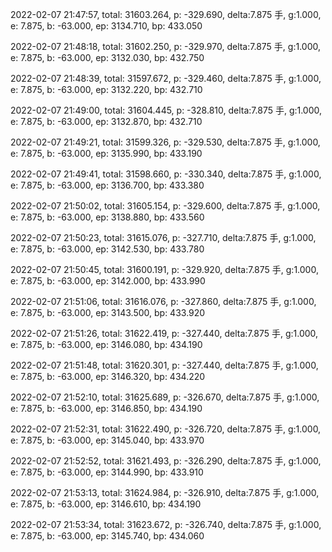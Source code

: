 2022-02-07 21:47:57, total: 31603.264, p: -329.690, delta:7.875 手, g:1.000, e: 7.875, b: -63.000, ep: 3134.710, bp: 433.050

2022-02-07 21:48:18, total: 31602.250, p: -329.970, delta:7.875 手, g:1.000, e: 7.875, b: -63.000, ep: 3132.030, bp: 432.750

2022-02-07 21:48:39, total: 31597.672, p: -329.460, delta:7.875 手, g:1.000, e: 7.875, b: -63.000, ep: 3132.220, bp: 432.710

2022-02-07 21:49:00, total: 31604.445, p: -328.810, delta:7.875 手, g:1.000, e: 7.875, b: -63.000, ep: 3132.870, bp: 432.710

2022-02-07 21:49:21, total: 31599.326, p: -329.530, delta:7.875 手, g:1.000, e: 7.875, b: -63.000, ep: 3135.990, bp: 433.190

2022-02-07 21:49:41, total: 31598.660, p: -330.340, delta:7.875 手, g:1.000, e: 7.875, b: -63.000, ep: 3136.700, bp: 433.380

2022-02-07 21:50:02, total: 31605.154, p: -329.600, delta:7.875 手, g:1.000, e: 7.875, b: -63.000, ep: 3138.880, bp: 433.560

2022-02-07 21:50:23, total: 31615.076, p: -327.710, delta:7.875 手, g:1.000, e: 7.875, b: -63.000, ep: 3142.530, bp: 433.780

2022-02-07 21:50:45, total: 31600.191, p: -329.920, delta:7.875 手, g:1.000, e: 7.875, b: -63.000, ep: 3142.000, bp: 433.990

2022-02-07 21:51:06, total: 31616.076, p: -327.860, delta:7.875 手, g:1.000, e: 7.875, b: -63.000, ep: 3143.500, bp: 433.920

2022-02-07 21:51:26, total: 31622.419, p: -327.440, delta:7.875 手, g:1.000, e: 7.875, b: -63.000, ep: 3146.080, bp: 434.190

2022-02-07 21:51:48, total: 31620.301, p: -327.440, delta:7.875 手, g:1.000, e: 7.875, b: -63.000, ep: 3146.320, bp: 434.220

2022-02-07 21:52:10, total: 31625.689, p: -326.670, delta:7.875 手, g:1.000, e: 7.875, b: -63.000, ep: 3146.850, bp: 434.190

2022-02-07 21:52:31, total: 31622.490, p: -326.720, delta:7.875 手, g:1.000, e: 7.875, b: -63.000, ep: 3145.040, bp: 433.970

2022-02-07 21:52:52, total: 31621.493, p: -326.290, delta:7.875 手, g:1.000, e: 7.875, b: -63.000, ep: 3144.990, bp: 433.910

2022-02-07 21:53:13, total: 31624.984, p: -326.910, delta:7.875 手, g:1.000, e: 7.875, b: -63.000, ep: 3146.610, bp: 434.190

2022-02-07 21:53:34, total: 31623.672, p: -326.740, delta:7.875 手, g:1.000, e: 7.875, b: -63.000, ep: 3145.740, bp: 434.060